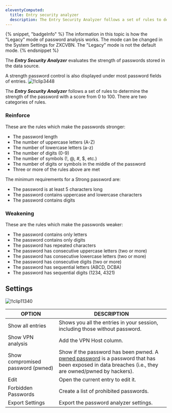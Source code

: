 ```yaml
---
eleventyComputed:
  title: Entry security analyzer
  description: The Entry Security Analyzer follows a set of rules to determine the strength of the password with a score from 0 to 100. There are two categories of rules.
---
```

{% snippet, "badgeInfo" %}
The information in this topic is how the "Legacy" mode of password analysis works. The mode can be changed in the System Settings for ZXCVBN. The "Legacy" mode is not the default mode.
{% endsnippet %}

The ***Entry Security Analyzer*** evaluates the strength of passwords stored in the data source.

A strength password control is also displayed under most password fields of entries.
![!!clip3448](https://cdnweb.devolutions.net/docs/docs_en_rdm_windows_clip3448.png)

The ***Entry Security Analyzer*** follows a set of rules to determine the strength of the password with a score from 0 to 100. There are two categories of rules.

### Reinforce

These are the rules which make the passwords stronger:

* The password length
* The number of uppercase letters (A-Z)
* The number of lowercase letters (a-z)
* The number of digits (0-9)
* The number of symbols (!, @, #, $, etc.)
* The number of digits or symbols in the middle of the password
* Three or more of the rules above are met

The minimum requirements for a Strong password are:

* The password is at least 5 characters long
* The password contains uppercase and lowercase characters
* The password contains digits

### Weakening

These are the rules which make the passwords weaker:

* The password contains only letters
* The password contains only digits
* The password has repeated characters
* The password has consecutive uppercase letters (two or more)
* The password has consecutive lowercase letters (two or more)
* The password has consecutive digits (two or more)
* The password has sequential letters (ABCD, DCBA)
* The password has sequential digits (1234, 4321)

## Settings

![!!clip11340](https://cdnweb.devolutions.net/docs/docs_en_rdm_windows_clip11340.png)

| OPTION         | DESCRIPTION                                   |
|----------------|-----------------------------------------------|
| Show all entries                 | Shows you all the entries in your session, including those without password.                                                            |
| Show VPN analysis                | Add the VPN Host column.                                                                                                                |
| Show compromised password (pwned)| Show if the password has been pwned. A [pwned password](/rdm/kb/rdm-windows/how-to-articles/pwned-password-check/) is a password that has been exposed in data breaches (i.e., they are owned/pwned by hackers). |
| Edit                             | Open the current entry to edit it.                                                                                                      |
| Forbidden Passwords              | Create a list of prohibited passwords.                                                                                                                                                                   |
| Export Settings                  | Export the password analyzer settings.                                                                                                                                                                    |

